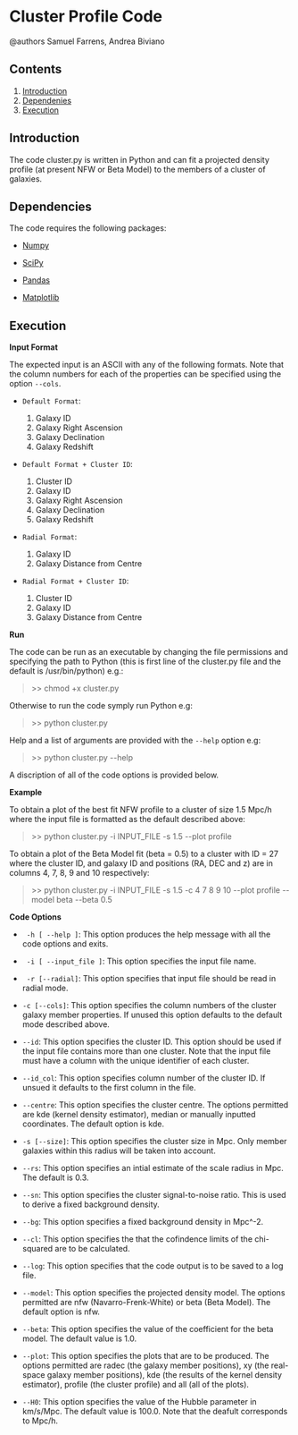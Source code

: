 Cluster Profile Code
==================

@authors Samuel Farrens, Andrea Biviano

Contents
------------
1. [Introduction](#intro_anchor)
2. [Dependenies](#depend_anchor)
3. [Execution](#exe_anchor)

<a name="intro_anchor"></a>
Introduction
------------
The code cluster.py is written in Python and can fit a projected
density profile (at present NFW or Beta Model) to the members
of a cluster of galaxies.

<a name="depend_anchor"></a>
Dependencies
------------

The code requires the following packages:

* <a href="http://www.numpy.org/" target="_blank">Numpy</a>

* <a href="http://www.scipy.org/" target="_blank">SciPy</a> 

* <a href="http://pandas.pydata.org/" target="_blank">Pandas</a>

* <a href="http://matplotlib.org/" target="_blank">Matplotlib</a> 

<a name="exe_anchor"></a>
Execution
------------

**Input Format**

The expected input is an ASCII with any of the following formats. Note
that the column numbers for each of the properties can be specified
using the option `--cols`.

* `Default Format`:
  1. Galaxy ID
  2. Galaxy Right Ascension
  3. Galaxy Declination
  4. Galaxy Redshift

* `Default Format + Cluster ID`:
  1. Cluster ID
  2. Galaxy ID
  3. Galaxy Right Ascension
  4. Galaxy Declination
  5. Galaxy Redshift

* `Radial Format`:
  1. Galaxy ID
  2. Galaxy Distance from Centre

* `Radial Format + Cluster ID`:
  1. Cluster ID
  2. Galaxy ID
  3. Galaxy Distance from Centre

**Run**

The code can be run as an executable by changing the file permissions
and specifying the path to Python (this is first line of the
cluster.py file and the default is /usr/bin/python) e.g.:

> \>\> chmod +x cluster.py

Otherwise to run the code symply run Python e.g:

> \>\> python cluster.py

Help and a list of arguments are provided with the `--help` option e.g:

> \>\> python cluster.py --help

A discription of all of the code options is provided below.

**Example**

To obtain a plot of the best fit NFW profile to a cluster of size 1.5
Mpc/h where the input file is formatted as the default described above:

> \>\> python cluster.py -i INPUT_FILE -s 1.5 --plot profile

To obtain a plot of the Beta Model fit (beta = 0.5) to a cluster with ID = 27 where
the cluster ID, and galaxy ID and positions (RA, DEC and z) are in
columns 4, 7, 8, 9 and 10 respectively:

> \>\> python cluster.py -i INPUT_FILE -s 1.5 -c 4 7 8 9 10 --plot
> profile --model beta --beta 0.5

**Code Options**

* ` -h [ --help ]`: This option produces the help message with all the
  code options and exits.

* ` -i [ --input_file ]`: This option specifies the input file name.

* ` -r [--radial]`: This option specifies that input file should be
  read in radial mode.

* `-c [--cols]`: This option specifies the column numbers of the
  cluster galaxy member properties. If unused this option defaults to
  the default mode described above.

* `--id`: This option specifies the cluster ID. This option should
  be used if the input file contains more than one cluster. Note that
  the input file must have a column with the unique identifier of each
  cluster.
  
* `--id_col`: This option specifies column number of the cluster ID.
  If unsued it defaults to the first column in the file.

* `--centre`: This option specifies the cluster centre.  The
options permitted are kde (kernel density estimator), median or
manually inputted coordinates. The default option is kde.

* `-s [--size]`: This option specifies the cluster size in Mpc. Only
  member galaxies within this radius will be taken into account.

* `--rs`: This option specifies an intial estimate of the scale radius
  in Mpc. The default is 0.3.
  
*  `--sn`: This option specifies the cluster signal-to-noise
   ratio. This is used to derive a fixed background density.
   
*  `--bg`:  This option specifies a fixed background density in Mpc^-2.
   
*  `--cl`: This option specifies the that the cofindence limits of the
   chi-squared are to be calculated.

*  `--log`: This option specifies that the code output is to be saved to a log file.

*  `--model`: This option specifies the projected density model. The
   options permitted are nfw (Navarro-Frenk-White) or beta (Beta
   Model). The default option is nfw.

*  `--beta`: This option specifies the value of the coefficient for
   the beta model. The default value is 1.0.

*  `--plot`: This option specifies the plots that are to be
   produced. The options permitted are radec (the galaxy member
   positions), xy (the real-space galaxy member positions), kde (the
   results of the kernel density estimator), profile (the cluster
   profile) and all (all of the plots).

*  `--H0`: This option specifies the value of the Hubble parameter in
   km/s/Mpc. The default value is 100.0. Note that the deafult
   corresponds to Mpc/h.
